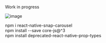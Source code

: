 Work in progress

![image](https://user-images.githubusercontent.com/88794503/233211571-03f34d83-5c78-4e59-9f7c-6d176d99bff9.png)

npm i react-native-snap-carousel<br>
npm install --save core-js@^3<br>
npm install deprecated-react-native-prop-types<br>
